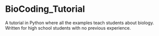 BioCoding_Tutorial
==================

A tutorial in Python where all the examples teach students about biology. Written for high school students with no previous experience. 
